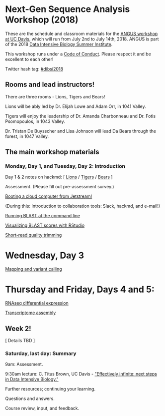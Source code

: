 # Next-Gen Sequence Analysis Workshop (2018)

These are the schedule and classroom materials for the
[ANGUS workshop at UC Davis](http://ivory.idyll.org/dibsi/ANGUS.html),
which will run from July 2nd to July 14th, 2018.  ANGUS is part of the
2018
[Data Intensive Biology Summer Institute](http://ivory.idyll.org/dibsi/).

This workshop runs under a [Code of Conduct](code-of-conduct.html). Please
respect it and be excellent to each other!

Twitter hash tag: [#dibsi2018](https://twitter.com/search?f=tweets&q=%23dibsi2018&src=typd)

## Rooms and lead instructors!

There are three rooms - Lions, Tigers and Bears!

Lions will be ably led by Dr. Elijah Lowe and Adam Orr, in 1041 Valley.

Tigers will enjoy the leadership of Dr. Amanda Charbonneau and Dr. Fotis Psomopoulos, in 1043 Valley.

Dr. Tristan De Buysscher and Lisa Johnson will lead Da Bears through the
forest, in 1047 Valley.

## The main workshop materials

### Monday, Day 1, and Tuesday, Day 2: Introduction

Day 1 & 2 notes on hackmd: [ [Lions](https://hackmd.io/_Uz8eppqQ1q5SxdSK8YbYQ) / [Tigers](https://hackmd.io/_PoKiVLERKaLuvypcBsa2A) / [Bears](https://hackmd.io/OSRXcLuNRQaz-OtQTFPKhg) ]

Assessment. (Please fill out pre-assessment survey.)

[Booting a cloud computer from Jetstream!](jetstream/boot.html)

(During this: Introduction to collaboration tools: Slack, hackmd, and e-mail!)

[Running BLAST at the command line](running-command-line-blast.html)

[Visualizing BLAST scores with RStudio](visualizing-blast-scores-with-RStudio.html)

[Short-read quality trimming](quality-and-trimming.html)

# Wednesday, Day 3

[Mapping and variant calling](mapping-variant-calling.html)

# Thursday and Friday, Days 4 and 5:

[RNAseq differential expression](rna-seq.html)

[Transcriptome assembly](transcriptome-assembly.html)

## Week 2!

[ Details TBD ]

### Saturday, last day: Summary

9am: Assessment.

9:30am lecture: C. Titus Brown, UC Davis - ["Effectively infinite: next steps in Data Intensive Biology."](https://osf.io/pbmeh/)

Further resources; continuing your learning.

Questions and answers.

Course review, input, and feedback.
